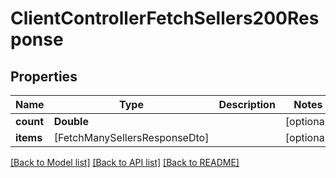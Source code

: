 # ClientControllerFetchSellers200Response

## Properties
Name | Type | Description | Notes
------------ | ------------- | ------------- | -------------
**count** | **Double** |  | [optional] 
**items** | [FetchManySellersResponseDto] |  | [optional] 

[[Back to Model list]](../README.md#documentation-for-models) [[Back to API list]](../README.md#documentation-for-api-endpoints) [[Back to README]](../README.md)


